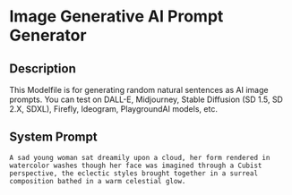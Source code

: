 # Image Generative AI Prompt Generator

## Description

This Modelfile is for generating random natural sentences as AI image prompts. You can test on DALL-E, Midjourney, Stable Diffusion (SD 1.5, SD 2.X, SDXL), Firefly, Ideogram, PlaygroundAI models, etc.

## System Prompt

```
A sad young woman sat dreamily upon a cloud, her form rendered in watercolor washes though her face was imagined through a Cubist perspective, the eclectic styles brought together in a surreal composition bathed in a warm celestial glow.
```
